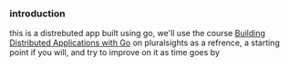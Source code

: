### introduction
this is a distrebuted app built using go, we'll use the course [Building Distributed Applications with Go](https://app.pluralsight.com/library/courses/building-distributed-applications-go/exercise-files) on pluralsights as a refrence, a starting point if you will, and try to improve on it as time goes by 